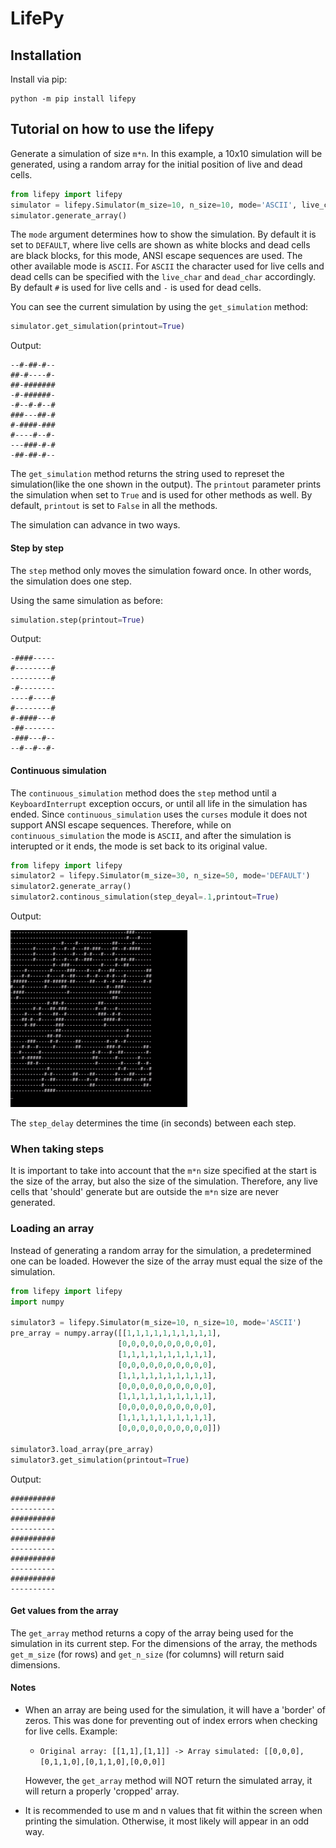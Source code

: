 # LifePy

## Installation

Install via pip:

    python -m pip install lifepy



## Tutorial on how to use the lifepy

Generate a simulation of size `m*n`. In this example, a 10x10 simulation will be generated, using a random array for the initial position of live and dead cells.

```python
from lifepy import lifepy
simulator = lifepy.Simulator(m_size=10, n_size=10, mode='ASCII', live_char='#', dead_char='-')
simulator.generate_array()
```

The `mode` argument determines how to show the simulation. By default it is set to `DEFAULT`, where live cells are shown as white blocks and dead cells are black blocks, for this mode, ANSI escape sequences are used. The other available mode is `ASCII`. For `ASCII` the character used for live cells and dead cells can be specified with the `live_char` and `dead_char` accordingly. By default `#` is used for live cells and `-` is used for dead cells.

You can see the current simulation by using the `get_simulation` method:

```python
simulator.get_simulation(printout=True)
```
Output:
```
--#-##-#--
##-#----#-
##-#######
-#-######-
-#--#-#--#
###---##-#
#-####-###
#----#--#-
---###-#-#
-##-##-#--
```
The `get_simulation` method returns the string used to represet the simulation(like the one shown in the output). The `printout` parameter prints the simulation when set to `True` and is used for other methods as well. By default, `printout` is set to `False` in all the methods.

The simulation can advance in two ways.

#### Step by step

The `step` method only moves the simulation foward once. In other words, the simulation does one step.

Using the same simulation as before:
```python
simulation.step(printout=True)
```
Output:
```
-####-----
#--------#
---------#
-#--------
----#----#
#--------#
#-####---#
-##-------
-###---#--
--#--#--#-
```


#### Continuous simulation

The `continuous_simulation` method does the `step` method until a `KeyboardInterrupt` exception occurs, or until all life in the simulation has ended. Since `continuous_simulation` uses the `curses` module it does not support ANSI escape sequences. Therefore, while on `continuous_simulation` the mode is `ASCII`, and after the simulation is interupted or it ends, the mode is set back to its original value.

```python
from lifepy import lifepy
simulator2 = lifepy.Simulator(m_size=30, n_size=50, mode='DEFAULT')
simulator2.generate_array()
simulator2.continous_simulation(step_deyal=.1,printout=True)

```

Output:

![alt text](https://github.com/Jael-G/lifepy/blob/main/output_example.gif)

The `step_delay` determines the time (in seconds) between each step.

### When taking steps
It is important to take into account that the `m*n` size specified at the start is the size of the array, but also the size of the simulation. Therefore, any live cells that 'should' generate but are outside the `m*n` size are never generated.
### Loading an array

Instead of generating a random array for the simulation, a predetermined one can be loaded. However the size of the array must equal the size of the simulation.

```python
from lifepy import lifepy
import numpy

simulator3 = lifepy.Simulator(m_size=10, n_size=10, mode='ASCII')
pre_array = numpy.array([[1,1,1,1,1,1,1,1,1,1],
                        [0,0,0,0,0,0,0,0,0,0],
                        [1,1,1,1,1,1,1,1,1,1],
                        [0,0,0,0,0,0,0,0,0,0],
                        [1,1,1,1,1,1,1,1,1,1],
                        [0,0,0,0,0,0,0,0,0,0],
                        [1,1,1,1,1,1,1,1,1,1],
                        [0,0,0,0,0,0,0,0,0,0],
                        [1,1,1,1,1,1,1,1,1,1],
                        [0,0,0,0,0,0,0,0,0,0]])

simulator3.load_array(pre_array)
simulator3.get_simulation(printout=True)
```

Output:
```
##########
----------
##########
----------
##########
----------
##########
----------
##########
----------
```

#### Get values from the array

The `get_array` method returns a copy of the array being used for the simulation in its current step. For the dimensions of the array, the methods `get_m_size` (for rows) and
`get_n_size` (for columns) will return said dimensions.


#### Notes
- When an array are being used for the simulation, it will have a 'border' of zeros. This was done for preventing out of index errors when checking for live cells.
Example:

    - ```Original array: [[1,1],[1,1]] -> Array simulated: [[0,0,0],[0,1,1,0],[0,1,1,0],[0,0,0]]```
    
    However, the `get_array` method will NOT return the simulated array, it will return a properly 'cropped' array.


- It is recommended to use m and n values that fit within the screen when printing the simulation. Otherwise, it most likely will appear in an odd way. 